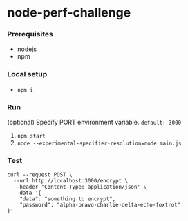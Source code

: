 # node-perf-challenge

### Prerequisites

- nodejs
- npm

### Local setup

- `npm i`

### Run

(optional) Specify PORT environment variable. `default: 3000`

1. `npm start`
1. `node --experimental-specifier-resolution=node main.js`

### Test

```
curl --request POST \
  --url http://localhost:3000/encrypt \
  --header 'Content-Type: application/json' \
  --data '{
	"data": "something to encrypt",
	"password": "alpha-bravo-charlie-delta-echo-foxtrot"
}'
```
